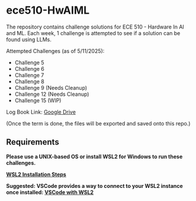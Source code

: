 # ece510-HwAIML

The repository contains challenge solutions for ECE 510 - Hardware In AI and ML. Each week, 1 challenge is attempted to see if a solution can be found using LLMs.

Attempted Challenges (as of 5/11/2025):
- Challenge 5
- Challenge 6
- Challenge 7
- Challenge 8
- Challenge 9  (Needs Cleanup)
- Challenge 12 (Needs Cleanup)
- Challenge 15 (WIP)

Log Book Link: [Google Drive](https://drive.google.com/drive/folders/14qTbDQHp6gnZEJzkRY6MXAn2CLWChqG-?usp=sharing)

(Once the term is done, the files will be exported and saved onto this repo.)

## Requirements
**Please use a UNIX-based OS or install WSL2 for Windows to run these challenges.**

**[WSL2 Installation Steps](https://learn.microsoft.com/en-us/windows/wsl/install)**

**Suggested: VSCode provides a way to connect to your WSL2 instance once installed: [VSCode with WSL2](https://code.visualstudio.com/docs/remote/wsl)**
